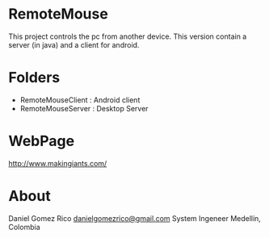 RemoteMouse
===========

This project controls the pc from another device.
This version contain a server (in java) and a client for android.

Folders
===========
+ RemoteMouseClient : Android client
+ RemoteMouseServer : Desktop Server


WebPage
===========
http://www.makingiants.com/



About
===========
Daniel Gomez Rico
danielgomezrico@gmail.com
System Ingeneer
Medellín, Colombia

